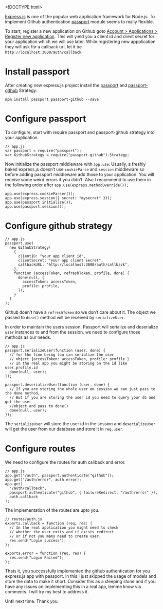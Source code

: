 &lt;!DOCTYPE html&gt;

[Express.js](http://expressjs.com) is one of the popular web application framework for Node.js. To implement Github authentication [passport](http://passportjs.org/) module seems to really flexible.

To start, register a new application on Github goto [Account &gt; Applications &gt; Register new application](https://github.com/settings/applications/new). This will yield you a client id and client secret for your application which we will use later. While registering new appplication they will ask for a callback url, let it be `http://localhost:3000/auth/callback`.

Install passport
================

After creating new express.js project install the [passport](https://www.npmjs.org/package/passport) and [passport-github](https://www.npmjs.org/package/passport-github) Strategy.

    npm install passport passport-github --save

Configure passport
==================

To configure, start with require passport and passport-github strategy into your application.

    // app.js
    var passport = require("passport");
    var GithubStrategy = require("passport-github").Strategy;

Now initialize the passport middleware with `app.use`. Usually, a freshly baked express.js doesn’t use `cookieParse` and `session` middleware so before adding passport middleware add those to your application. You will receive some weird errors if you didn’t. Also I recommend to use them in the following order after `app.use(express.methodOverride());`

    app.use(express.cookieParser());
    app.use(express.session({ secret: "mysecret" }));
    app.use(passport.initialize());
    app.use(passport.session());

Configure github strategy
=========================

    // app.js
    passport.use(
      new GithubStrategy(
        {
          clientID: "your app client id",
          clientSecret: "your app client secret",
          callbackURL: "http://localhost:3000/auth/callback",
        },
        function (accessToken, refreshToken, profile, done) {
          done(null, {
            accessToken: accessToken,
            profile: profile,
          });
        }
      )
    );

Github doen’t have a `refreshToken` so we don’t care about it. The object we passed to `done()` method will be received by `serializeUser`.

In order to maintain the users session, Passport will serialize and deserialize `user` instances to and from the session. we need to configure those methods as our needs.

    // app.js
    passport.serializeUser(function (user, done) {
      // for the time being tou can serialize the user
      // object {accessToken: accessToken, profile: profile }
      // In the real app you might be storing on the id like user.profile.id
      done(null, user);
    });

    passport.deserializeUser(function (user, done) {
      // If you are storing the whole user on session we can just pass to the done method,
      // But if you are storing the user id you need to query your db and get the user
      //object and pass to done()
      done(null, user);
    });

The `serializeUser` will store the user id in the session and `deserializeUser` will get the user from our database and store it in `req.user`.

Configure routes
================

We need to configure the routes for auth callback and error.

    // app.js
    app.get("/auth", passport.authenticate("github"));
    app.get("/auth/error", auth.error);
    app.get(
      "/auth/callback",
      passport.authenticate("github", { failureRedirect: "/auth/error" }),
      auth.callback
    );

The implementation of the routes are upto you.

    // routes/auth.js
    exports.callback = function (req, res) {
      // In the real application you might need to check
      // whether the user exits and if exists redirect
      // or if not you many need to create user.
      res.send("Login success");
    };

    exports.error = function (req, res) {
      res.send("Login Failed");
    };

Thats it, you successfully implemented the github authentication for you express.js app with passport. In this I just skipped the usage of models and store the data to make it short. Consider this as a steeping stone and if you have any issues on implementing this in a real app, lemme know via comments. I will try my best to address it.

Until next time. Thank you.
